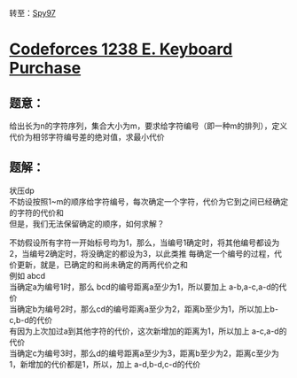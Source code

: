 转至：[Spy97](https://blog.nowcoder.net/n/765f50fffbd048bba68960d38d474b6d)

# [Codeforces 1238 E. Keyboard Purchase](https://codeforces.com/contest/1238/problem/E)

## 题意：

给出长为n的字符序列，集合大小为m，要求给字符编号（即一种m的排列），定义代价为相邻字符编号差的绝对值，求最小代价

## 题解：

状压dp  
不妨设按照1~m的顺序给字符编号，每次确定一个字符，代价为它到之间已经确定的字符的代价和  
但是，我们无法保留确定的顺序，如何求解？  

不妨假设所有字符一开始标号均为1，那么，当编号1确定时，将其他编号都设为2，当编号2确定时，将没确定的都设为3，以此类推
每确定一个编号的过程，代价更新，就是，已确定的和尚未确定的两两代价之和  
例如 abcd  
当确定a为编号1时，那么 bcd的编号距离a至少为1，所以要加上 a-b,a-c,a-d的代价  
当确定b为编号2时，那么cd的编号距离a至少为2，距离b至少为1，所以加上b-c,b-d的代价  
有因为上次加过a到其他字符的代价，这次新增加的距离为1，所以加上 a-c,a-d的代价  
当确定c为编号3时，那么d的编号距离a至少为3，距离b至少为2，距离c至少为1，新增加的代价都是1，所以，加上 a-d,b-d,c-d的代价   



